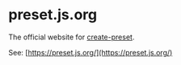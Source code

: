 # preset.js.org

The official website for [create-preset](https://github.com/awesome-starter/create-preset).

See: [https://preset.js.org/](https://preset.js.org/)
